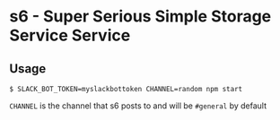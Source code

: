 # s6 - Super Serious Simple Storage Service Service

## Usage

    $ SLACK_BOT_TOKEN=myslackbottoken CHANNEL=random npm start

`CHANNEL` is the channel that s6 posts to and will be `#general` by default
